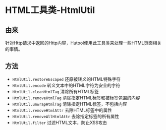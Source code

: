 HTML工具类-HtmlUtil
===

## 由来
针对Http请求中返回的Http内容，Hutool使用此工具类来处理一些HTML页面相关的事情。

## 方法

- `HtmlUtil.restoreEscaped` 还原被转义的HTML特殊字符
- `HtmlUtil.encode` 转义文本中的HTML字符为安全的字符
- `HtmlUtil.cleanHtmlTag` 清除所有HTML标签
- `HtmlUtil.removeHtmlTag` 清除指定HTML标签和被标签包围的内容
- `HtmlUtil.unwrapHtmlTag` 清除指定HTML标签，不包括内容
- `HtmlUtil.removeHtmlAttr` 去除HTML标签中的属性
- `HtmlUtil.removeAllHtmlAttr` 去除指定标签的所有属性
- `HtmlUtil.filter` 过滤HTML文本，防止XSS攻击

